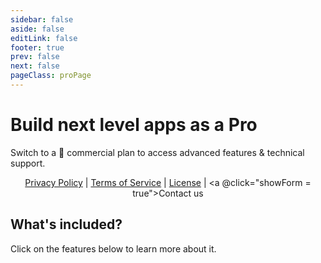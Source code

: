 ```yaml
---
sidebar: false
aside: false
editLink: false
footer: true
prev: false
next: false
pageClass: proPage
---
```


<style lang="scss" src="./pro.styles.scss"></style>


<script lang="ts" setup>
import { ref } from 'vue'
import Plan from './Plan.vue'
import ContactForm from './ContactForm.vue'

import type { DefaultTheme } from 'vitepress/theme'
import VPTeamMembers from 'vitepress/dist/client/theme-default/components/VPTeamMembers.vue'
import { features, proWhy } from './features'
import { featuresPro } from './features.pro'
import FeaturesGrid from './FeaturesGrid.vue'

import { ElSwitch, ElTooltip } from 'element-plus'
import 'element-plus/es/components/switch/style/css'
import 'element-plus/es/components/tooltip/style/css'
import 'element-plus/theme-chalk/dark/css-vars.css'

let showForm = ref(false) // isVisible

const isAnnual = ref(true)
const onSwitchChange = (value: boolean) => {
    console.log('License type changed:', value ? 'Annual' : 'Perpetual')
}
</script>

<div class="description">

# Build next level apps as a Pro

Switch to a 💎 commercial plan to access advanced features & technical support.

  <!-- Toggle Switch for Perpetual / Annual -->
<!-- <el-tooltip
          :content="!isAnnual ? 'One-time purchase to use the current released versions forever. 12 months of updates included.' : 'Upon expiration, your permission to use the Software in development ends. The license is perpetual in production.'"
          placement="top"
      >
  <el-switch
    v-model="isAnnual"
    active-text="Annual"
    inactive-text="Perpetual"
    style="--el-switch-on-color: var(--vp-input-switch-bg-color); --el-switch-off-color: var(--vp-input-switch-bg-color); --el-color-primary: var(--vp-c-brand-1)"
    @change="onSwitchChange"
  />
</el-tooltip> -->
</div>

<div class="vp-card plans">
    <div class="plans-container">
      <Plan
        title="Pro Light"
        class="pro highlight"
        description="Best for start-ups and businesses who build commercial products with Revogrid."
        buttonText="Buy now"
        :price="isAnnual ? 12.5 : 300"
        :pricePeriod="isAnnual ? 'month' : 'year'"
        :features="[
        `Access to all <a href='#What-s-included-'>Pro Examples</a>.`,
        `Plugins and Documentation.`,
        ]"
        href="https://buy.stripe.com/dR6cPS98V8Xn90IaEI"
      />
      <Plan
        title="Pro Advanced"
        class="pro"
        buttonTheme="alt"
        description="Best for companies and individuals that want a direct wire to the Revogrid team experience."
        buttonText="Buy Now"
        :price="isAnnual ? 30 : 700"
        :pricePeriod="isAnnual ? 'month' : 'year'"
        :features="[
          `<a href='/pro/ai' class='VPBadge danger'>AI Agent</a> for plugin code generation`,
          `Access to all <a href='#What-s-included-'>Pro Examples</a>, Plugins and Documentation.`,
          `Up to 1 hour of individual support via email per month.`,
          `Prioritized Feature Requests, Github Issues and Pull Requests.`,
          `Introduction call with one of the creators.`,
        ]"
        href="https://buy.stripe.com/aEUcPS0Cpb5v3Go149"
        />
    </div>
</div>

<div style="text-align: center;">

[Privacy Policy](./policies/privacy) | [Terms of Service](./policies/terms) | [License](./policies/license) | <a @click="showForm = true">Contact us</a>

</div>
<ContactForm :isVisible="showForm" @close="showForm = false"/>



<div class="description">

## What's included?

Click on the features below to learn more about it.

</div>
<br/>

<FeaturesGrid :features="featuresPro" />

<br />
<br />
<br />

<!--@include: ./frequent-questions.md -->
